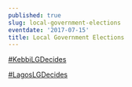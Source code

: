 ```yaml
---
published: true
slug: local-government-elections
eventdate: '2017-07-15'
title: Local Government Elections
---
```


[#KebbiLGDecides](www.shineyoureye.org/info/local-government-elections)

[#LagosLGDecides](www.shineyoureye.org/info/local-government-elections)
